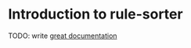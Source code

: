 # Introduction to rule-sorter

TODO: write [great documentation](http://jacobian.org/writing/what-to-write/)
